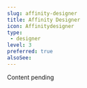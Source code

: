 ```yaml
---
slug: affinity-designer
title: Affinity Designer
icon: Affinitydesigner
type:
 - designer
level: 3
preferred: true
alsoSee:
---
```


Content pending
